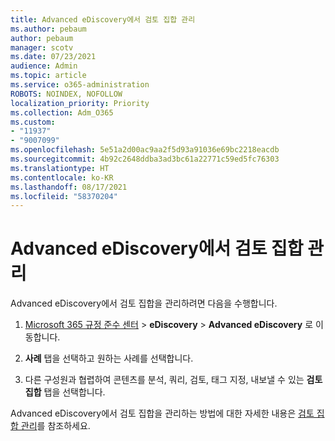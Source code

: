 ```yaml
---
title: Advanced eDiscovery에서 검토 집합 관리
ms.author: pebaum
author: pebaum
manager: scotv
ms.date: 07/23/2021
audience: Admin
ms.topic: article
ms.service: o365-administration
ROBOTS: NOINDEX, NOFOLLOW
localization_priority: Priority
ms.collection: Adm_O365
ms.custom:
- "11937"
- "9007099"
ms.openlocfilehash: 5e51a2d00ac9aa2f5d93a91036e69bc2218eacdb
ms.sourcegitcommit: 4b92c2648ddba3ad3bc61a22771c59ed5fc76303
ms.translationtype: HT
ms.contentlocale: ko-KR
ms.lasthandoff: 08/17/2021
ms.locfileid: "58370204"
---
```

# <a name="managing-review-sets-in-advanced-ediscovery"></a>Advanced eDiscovery에서 검토 집합 관리

Advanced eDiscovery에서 검토 집합을 관리하려면 다음을 수행합니다.

1. [Microsoft 365 규정 준수 센터](https://compliance.microsoft.com/) > **eDiscovery** > **Advanced eDiscovery** 로 이동합니다.

1. **사례** 탭을 선택하고 원하는 사례를 선택합니다.

1. 다른 구성원과 협렵하여 콘텐츠를 분석, 쿼리, 검토, 태그 지정, 내보낼 수 있는 **검토 집합** 탭을 선택합니다.

Advanced eDiscovery에서 검토 집합을 관리하는 방법에 대한 자세한 내용은 [검토 집합 관리](https://docs.microsoft.com/microsoft-365/compliance/managing-review-sets)를 참조하세요.